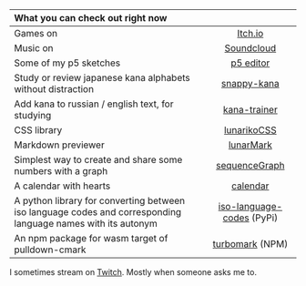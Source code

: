 |What you can check out right now||
| :--- | :---: |
|Games on|[Itch.io](https://kirinokirino.itch.io)|
|Music on|[Soundcloud](https://soundcloud.com/kirinokirino)|
|Some of my p5 sketches|[p5 editor](https://editor.p5js.org/kirinokirino/sketches)|
|Study or review japanese kana alphabets without distraction|[snappy-kana](https://kirinokirino.github.io/snappy-kana/)|
|Add kana to russian / english text, for studying|[kana-trainer](https://kirinokirino.github.io/kana-trainer/)|
|CSS library|[lunarikoCSS](https://kirinokirino.github.io/lunarikoCSS/)|
|Markdown previewer|[lunarMark](https://kirinokirino.github.io/lunarMark/)|
|Simplest way to create and share some numbers with a graph|[sequenceGraph](https://kirinokirino.github.io/sequenceGraph/)|
|A calendar with hearts|[calendar](https://kirinokirino.github.io/calendar/)|
|A python library for converting between iso language codes and corresponding language names with its autonym|[iso-language-codes](https://pypi.org/project/iso-language-codes/) (PyPi)|
|An npm package for wasm target of pulldown-cmark|[turbomark](https://www.npmjs.com/package/turbomark) (NPM)|

I sometimes stream on [Twitch](https://twitch.tv/kirinokirino). Mostly when someone asks me to.
